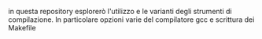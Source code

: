 in questa repository esplorerò l'utilizzo e le varianti degli strumenti di compilazione. In particolare opzioni varie del compilatore gcc e scrittura dei Makefile
